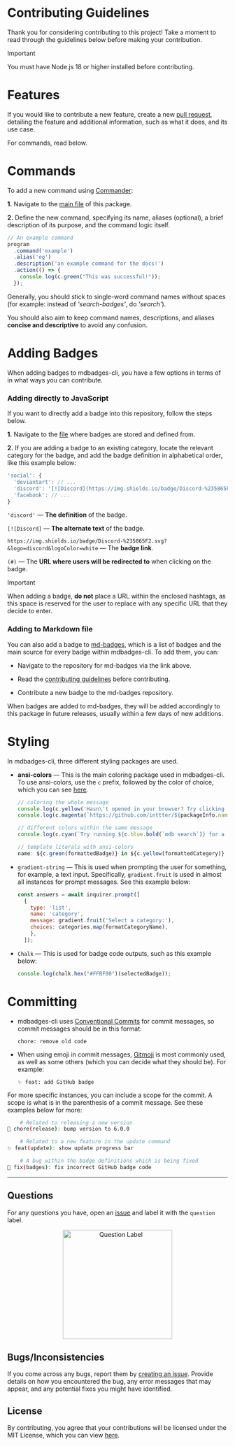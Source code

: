 # Contributing Guidelines

Thank you for considering contributing to this project! Take a moment to read through the guidelines below before making your contribution.

> [!IMPORTANT]
> You must have Node.js 18 or higher installed before contributing.

# Features

If you would like to contribute a new feature, create a new [pull request][Pull Requests], detailing the feature and additional information, such as what it does, and its use case.

For commands, read below.

# Commands

To add a new command using [Commander][Commander]:

  **1.** Navigate to the [main file][index.js] of this package.

  **2.** Define the new command, specifying its name, aliases (optional), a brief description of its purpose, and the command logic itself.

```javascript
// An example command
program
  .command('example')
  .alias('eg')
  .description('an example command for the docs!')
  .action(() => {
    console.log(c.green("This was successful!"));
  });
```

Generally, you should stick to single-word command names without spaces (for example: instead of *'search-badges'*, do *'search'*). 

You should also aim to keep command names, descriptions, and aliases **concise and descriptive** to avoid any confusion.

# Adding Badges

When adding badges to mdbadges-cli, you have a few options in terms of in what ways you can contribute.

### Adding directly to JavaScript

If you want to directly add a badge into this repository, follow the steps below.

**1.** Navigate to the [file][badges.js] where badges are stored and defined from.

**2.** If you are adding a badge to an existing category, locate the relevant category for the badge, and add the badge definition in alphabetical order, like this example below:

```javascript
'social': {
  'deviantart': // ...
  'discord': '[![Discord](https://img.shields.io/badge/Discord-%235865F2.svg?&logo=discord&logoColor=white)](#) ',
  'facebook': // ...
}
```

`'discord'` — **The definition** of the badge.

`[![Discord]` — **The alternate text** of the badge.

`https://img.shields.io/badge/Discord-%235865F2.svg?&logo=discord&logoColor=white` — The **badge link**.

`(#)` — The **URL where users will be redirected to** when clicking on the badge.

> [!IMPORTANT]
> When adding a badge, **do not** place a URL within the enclosed hashtags, as this space is reserved for the user to replace with any specific URL that they decide to enter.

### Adding to Markdown file

You can also add a badge to [md-badges][md-badges], which is a list of badges and the main source for every badge within mdbadges-cli. To add them, you can:

* Navigate to the repository for md-badges via the link above.

* Read the [contributing guidelines][md-badges Contributing Guidelines] before contributing.

* Contribute a new badge to the md-badges repository.

When badges are added to md-badges, they will be added accordingly to this package in future releases, usually within a few days of new additions.

# Styling

In mdbadges-cli, three different styling packages are used.

* **ansi-colors** — This is the main coloring package used in mdbadges-cli. To use ansi-colors, use the `c` prefix, followed by the color of choice, which you can see [here][ansi-colors Color Options].

    ```javascript
    // coloring the whole message
    console.log(c.yellow('Hasn\'t opened in your browser? Try clicking on the link below:'));
    console.log(c.magenta(`https://github.com/inttter/${packageInfo.name}/releases/latest`));

   // different colors within the same message
  console.log(c.cyan(`Try running ${c.blue.bold(`mdb search`)} for a full list of badges in this category.`,));

  // template literals with ansi-colors
  name: ${c.green(formattedBadge)} in ${c.yellow(formattedCategory)}
  ```

* `gradient-string` — This is used when prompting the user for something, for example, a text input. Specifically, `gradient.fruit` is used in almost all instances for prompt messages. See this example below:

  ```javascript
  const answers = await inquirer.prompt([
    {
      type: 'list',
      name: 'category',
      message: gradient.fruit('Select a category:'),
      choices: categories.map(formatCategoryName),
      },
    ]);
  ```

* `Chalk` — This is used for badge code outputs, such as this example below:

  ```javascript
  console.log(chalk.hex("#FFBF00")(selectedBadge));
  ```

# Committing

* mdbadges-cli uses [Conventional Commits][Convential Commits] for commit messages, so commit messages should be in this format:

    ```
    chore: remove old code
    ```

* When using emoji in commit messages, [Gitmoji][Gitmoji] is most commonly used, as well as some others (which you can decide what they should be). For example:

    ```
    ✨ feat: add GitHub badge
    ```

For more specific instances, you can include a scope for the commit. A scope is what is in the parenthesis of a commit message. See these examples below for more:

```bash
    # Related to releasing a new version
🔖 chore(release): bump version to 6.0.0

    # Related to a new feature in the update command
✨ feat(update): show update progress bar

    # A bug within the badge definitions which is being fixed
🐛 fix(badges): fix incorrect GitHub badge code
```

---

## Questions

For any questions you have, open an [issue][Create an issue] and label it with the `question` label.

<div align="center">
  <img src="https://github.com/inttter/mdbadges-cli/assets/73017070/6175f030-109b-4931-aa25-7803360ce303" width="250" alt="Question Label">
</div>

## Bugs/Inconsistencies

If you come across any bugs, report them by [creating an issue][Issues]. Provide details on how you encountered the bug, any error messages that may appear, and any potential fixes you might have identified.

## License

By contributing, you agree that your contributions will be licensed under the MIT License, which you can view [here][License].

<!-- Link Definitions -->
[ansi-colors Color Options]: https://github.com/doowb/ansi-colors?tab=readme-ov-file#available-styles
[badges.js]: https://github.com/inttter/mdbadges-cli/blob/main/src/badges.js
[Commander]: https://www.npmjs.com/package/commander
[Convential Commits]: https://www.conventionalcommits.org/en/v1.0.0/
[Create an issue]: https://github.com/inttter/mdbadges-cli/issues/new
[Gitmoji]: https://gitmoji.dev
[index.js]: https://github.com/inttter/mdbadges-cli/blob/main/src/index.js
[Issues]: https://github.com/inttter/mdbadges-cli/issues
[License]: https://github.com/inttter/mdbadges-cli/blob/main/LICENSE
[md-badges]: https://github.com/inttter/md-badges
[md-badges Contributing Guidelines]: https://github.com/inttter/md-badges/blob/main/CONTRIBUTING.md
[Pull Requests]: https://github.com/inttter/mdbadges-cli/pulls
